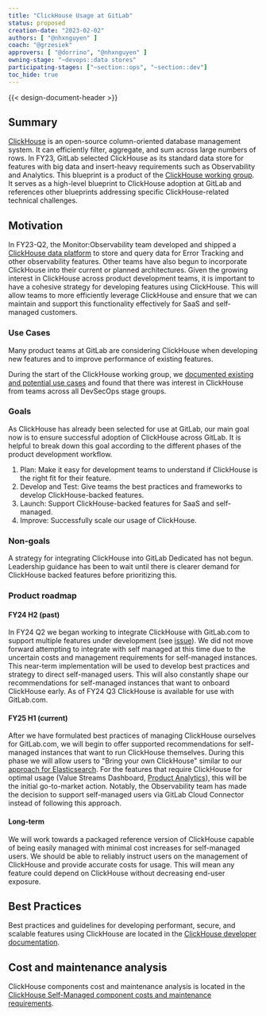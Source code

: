 ```yaml
---
title: "ClickHouse Usage at GitLab"
status: proposed
creation-date: "2023-02-02"
authors: [ "@nhxnguyen" ]
coach: "@grzesiek"
approvers: [ "@dorrino", "@nhxnguyen" ]
owning-stage: "~devops::data stores"
participating-stages: ["~section::ops", "~section::dev"]
toc_hide: true
---
```


{{< design-document-header >}}

## Summary

[ClickHouse](https://clickhouse.com/) is an open-source column-oriented database management system. It can efficiently filter, aggregate, and sum across large numbers of rows. In FY23, GitLab selected ClickHouse as its standard data store for features with big data and insert-heavy requirements such as Observability and Analytics. This blueprint is a product of the [ClickHouse working group](../../../../company/working-groups/clickhouse-datastore/). It serves as a high-level blueprint to ClickHouse adoption at GitLab and references other blueprints addressing specific ClickHouse-related technical challenges.

## Motivation

In FY23-Q2, the Monitor:Observability team developed and shipped a [ClickHouse data platform](https://gitlab.com/groups/gitlab-org/-/epics/7772) to store and query data for Error Tracking and other observability features. Other teams have also begun to incorporate ClickHouse into their current or planned architectures. Given the growing interest in ClickHouse across product development teams, it is important to have a cohesive strategy for developing features using ClickHouse. This will allow teams to more efficiently leverage ClickHouse and ensure that we can maintain and support this functionality effectively for SaaS and self-managed customers.

### Use Cases

Many product teams at GitLab are considering ClickHouse when developing new features and to improve performance of existing features.

During the start of the ClickHouse working group, we [documented existing and potential use cases](https://gitlab.com/groups/gitlab-com/-/epics/2075#use-cases) and found that there was interest in ClickHouse from teams across all DevSecOps stage groups.

### Goals

As ClickHouse has already been selected for use at GitLab, our main goal now is to ensure successful adoption of ClickHouse across GitLab. It is helpful to break down this goal according to the different phases of the product development workflow.

1. Plan: Make it easy for development teams to understand if ClickHouse is the right fit for their feature.
1. Develop and Test: Give teams the best practices and frameworks to develop ClickHouse-backed features.
1. Launch: Support ClickHouse-backed features for SaaS and self-managed.
1. Improve: Successfully scale our usage of ClickHouse.

### Non-goals

 A strategy for integrating ClickHouse into GitLab Dedicated has not begun. Leadership guidance has been to wait until there is clearer demand for ClickHouse backed features before prioritizing this.

### Product roadmap

#### FY24 H2 (past)

In FY24 Q2 we began working to integrate ClickHouse with GitLab.com to support multiple features under development (see [issue](https://gitlab.com/gitlab-com/www-gitlab-com/-/issues/34299)). We did not move forward attempting to integrate with self managed at this time due to the uncertain costs and management requirements for self-managed instances. This near-term implementation will be used to develop best practices and strategy to direct self-managed users. This will also constantly shape our recommendations for self-managed instances that want to onboard ClickHouse early. As of FY24 Q3 ClickHouse is available for use with GitLab.com.

#### FY25 H1 (current)

After we have formulated best practices of managing ClickHouse ourselves for GitLab.com, we will begin to offer supported recommendations for self-managed instances that want to run ClickHouse themselves. During this phase we will allow users to "Bring your own ClickHouse" similar to our [approach for Elasticsearch](https://docs.gitlab.com/ee/integration/advanced_search/elasticsearch.html#install-elasticsearch-or-aws-opensearch-cluster). For the features that require ClickHouse for optimal usage (Value Streams Dashboard, [Product Analytics](https://gitlab.com/groups/gitlab-org/-/epics/8921)), this will be the initial go-to-market action. Notably, the Observability team has made the decision to support self-managed users via GitLab Cloud Connector instead of following this approach.

#### Long-term

We will work towards a packaged reference version of ClickHouse capable of being easily managed with minimal cost increases for self-managed users. We should be able to reliably instruct users on the management of ClickHouse and provide accurate costs for usage. This will mean any feature could depend on ClickHouse without decreasing end-user exposure.

## Best Practices

Best practices and guidelines for developing performant, secure, and scalable features using ClickHouse are located in the [ClickHouse developer documentation](https://docs.gitlab.com/ee/development/database/clickhouse/index.html).

## Cost and maintenance analysis

ClickHouse components cost and maintenance analysis is located in the [ClickHouse Self-Managed component costs and maintenance requirements](self_managed_costs_and_requirements.md).
